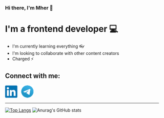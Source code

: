 ### Hi there, I'm Mher 👋

# I'm a frontend developer 💻 

- I'm currently learning everything 👓
- I'm looking to collaborate with other content creators 
- Charged ⚡ 

## Connect with me:

[<img src="linkdin.png">](https://www.linkedin.com/in/mher-sargsyan-4b4284211/)
[<img src="telegram.png">](https://t.me/mher0730)

---

[![Top Langs](https://github-readme-stats.vercel.app/api/top-langs/?username=mher-s&theme=radical)](https://github.com/anuraghazra/github-readme-stats)
![Anurag's GitHub stats](https://github-readme-stats.vercel.app/api?username=mher-s&show_icons=true&theme=radical)
